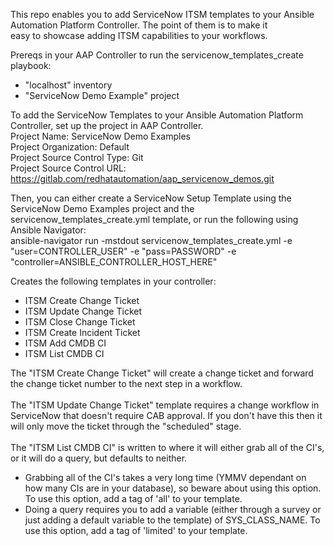 This repo enables you to add ServiceNow ITSM templates to your Ansible Automation Platform Controller.  The point of them is to make it\
easy to showcase adding ITSM capabilities to your workflows.

Prereqs in your AAP Controller to run the servicenow_templates_create playbook:
- "localhost" inventory 
- "ServiceNow Demo Example" project

To add the ServiceNow Templates to your Ansible Automation Platform Controller, set up the project in AAP Controller.\
Project Name: ServiceNow Demo Examples\
Project Organization: Default\
Project Source Control Type: Git\
Project Source Control URL: https://gitlab.com/redhatautomation/aap_servicenow_demos.git

Then, you can either create a ServiceNow Setup Template using the ServiceNow Demo Examples project and the servicenow_templates_create.yml template, or run the following using Ansible Navigator:\
ansible-navigator run -mstdout servicenow_templates_create.yml -e "user=CONTROLLER_USER" -e "pass=PASSWORD" -e "controller=ANSIBLE_CONTROLLER_HOST_HERE"


Creates the following templates in your controller:
- ITSM Create Change Ticket
- ITSM Update Change Ticket
- ITSM Close Change Ticket
- ITSM Create Incident Ticket
- ITSM Add CMDB CI
- ITSM List CMDB CI

The "ITSM Create Change Ticket" will create a change ticket and forward the change ticket number to the next step in a workflow.\
\
The "ITSM Update Change Ticket" template requires a change workflow in ServiceNow that doesn't require CAB approval.  If you don't
have this then it will only move the ticket through the "scheduled" stage.\
\
The "ITSM List CMDB CI" is written to where it will either grab all of the CI's, or it will do a query, but defaults to neither.
- Grabbing all of the CI's takes a very long time (YMMV dependant on how many CIs are in your database), so beware about using this option.
To use this option, add a tag of 'all' to your template.
- Doing a query requires you to add a variable (either through a survey or just adding a default variable to the template) of SYS_CLASS_NAME. 
To use this option, add a tag of 'limited' to your template.


